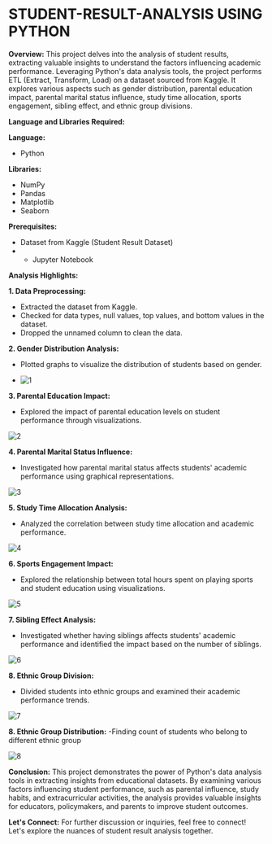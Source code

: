 # STUDENT-RESULT-ANALYSIS USING PYTHON



**Overview:**
This project delves into the analysis of student results, extracting valuable insights to understand the factors influencing academic performance. Leveraging Python's data analysis tools, the project performs ETL (Extract, Transform, Load) on a dataset sourced from Kaggle. It explores various aspects such as gender distribution, parental education impact, parental marital status influence, study time allocation, sports engagement, sibling effect, and ethnic group divisions.

**Language and Libraries Required:**

**Language:**
- Python

**Libraries:**
- NumPy
- Pandas
- Matplotlib
- Seaborn


**Prerequisites:**
- Dataset from Kaggle (Student Result Dataset)
- - Jupyter Notebook

**Analysis Highlights:**

**1. Data Preprocessing:**
- Extracted the dataset from Kaggle.
- Checked for data types, null values, top values, and bottom values in the dataset.
- Dropped the unnamed column to clean the data.

**2. Gender Distribution Analysis:**
- Plotted graphs to visualize the distribution of students based on gender.

- ![1](https://github.com/har-shu/STUDENT-RESULT-ANALYSIS/assets/71369996/562dba19-0219-4b71-a183-f6683420f975)



**3. Parental Education Impact:**
- Explored the impact of parental education levels on student performance through visualizations.

![2](https://github.com/har-shu/STUDENT-RESULT-ANALYSIS/assets/71369996/a527c9b2-e272-4106-bd76-9836293b194d)



**4. Parental Marital Status Influence:**
- Investigated how parental marital status affects students' academic performance using graphical representations.


![3](https://github.com/har-shu/STUDENT-RESULT-ANALYSIS/assets/71369996/fe89c6e6-c018-444c-9431-22ce8f5acad6)


**5. Study Time Allocation Analysis:**
- Analyzed the correlation between study time allocation and academic performance.


![4](https://github.com/har-shu/STUDENT-RESULT-ANALYSIS/assets/71369996/d8c01fb7-29a6-41ce-b10d-62c582d9da55)



**6. Sports Engagement Impact:**
- Explored the relationship between total hours spent on playing sports and student education using visualizations.


![5](https://github.com/har-shu/STUDENT-RESULT-ANALYSIS/assets/71369996/0b89da98-0ff9-43eb-bbda-90d07d0316a8)


**7. Sibling Effect Analysis:**
- Investigated whether having siblings affects students' academic performance and identified the impact based on the number of siblings.

![6](https://github.com/har-shu/STUDENT-RESULT-ANALYSIS/assets/71369996/6aeec7b0-7576-4fdc-8ef1-3aaf115dfaf6)


**8. Ethnic Group Division:**
- Divided students into ethnic groups and examined their academic performance trends.

![7](https://github.com/har-shu/STUDENT-RESULT-ANALYSIS/assets/71369996/5cd7f649-b359-4c19-aefb-c6fa65efcb91)


**8. Ethnic Group Distribution:**
-Finding count of students who belong to different ethnic group 

![8](https://github.com/har-shu/STUDENT-RESULT-ANALYSIS/assets/71369996/6601d834-a24f-4315-a564-94e22f7be8bd)


**Conclusion:**
This project demonstrates the power of Python's data analysis tools in extracting insights from educational datasets. By examining various factors influencing student performance, such as parental influence, study habits, and extracurricular activities, the analysis provides valuable insights for educators, policymakers, and parents to improve student outcomes.

**Let's Connect:**
For further discussion or inquiries, feel free to connect! Let's explore the nuances of student result analysis together.
